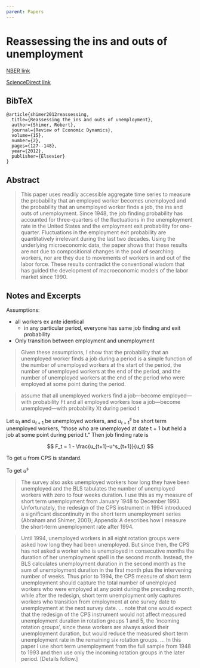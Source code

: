 ```yaml
---
parent: Papers
---
```


# Reassessing the ins and outs of unemployment

[NBER link](https://www.nber.org/papers/w13421)

[ScienceDirect link](https://www.sciencedirect.com/science/article/pii/S1094202512000063)


## BibTeX
```
@article{shimer2012reassessing,
  title={Reassessing the ins and outs of unemployment},
  author={Shimer, Robert},
  journal={Review of Economic Dynamics},
  volume={15},
  number={2},
  pages={127--148},
  year={2012},
  publisher={Elsevier}
}
```

## Abstract

> This paper uses readily accessible aggregate time series to measure the probability that an employed worker becomes unemployed and the probability that an unemployed worker finds a job, the ins and outs of unemployment. Since 1948, the job finding probability has accounted for three-quarters of the fluctuations in the unemployment rate in the United States and the employment exit probability for one-quarter. Fluctuations in the employment exit probability are quantitatively irrelevant during the last two decades. Using the underlying microeconomic data, the paper shows that these results are not due to compositional changes in the pool of searching workers, nor are they due to movements of workers in and out of the labor force. These results contradict the conventional wisdom that has guided the development of macroeconomic models of the labor market since 1990.




## Notes and Excerpts

Assumptions:
- all workers ex ante identical
  - in any particular period, everyone has same job finding and exit probability
- Only transition between employment and unemployment

> Given these assumptions, I show that the
probability that an unemployed worker finds a job during a period is a simple function of the number of unemployed
workers at the start of the period, the number of unemployed workers at the end of the period, and the number of unemployed workers at the end of the period who were employed at some point during the period.


> assume that all unemployed workers find a job—become employed—with probability Ft and all employed workers lose a job—become unemployed—with probability Xt during period t


Let $u_t$ and $u_{t+1}$ be unemployed workers, 
and $u_{t+1}^s$ be short term unemployed workers, 
"those who are unemployed at date t + 1 but held a job at some point during period t." 
Then job finding rate is 

$$
F_t = 1 - \frac{u_{t+1}-u^s_{t+1}}{u_t}
$$

To get $u$ from CPS is standard.

To get $u^s$


>  The survey also asks unemployed workers how long
they have been unemployed and the BLS tabulates the number of unemployed workers with
zero to four weeks duration. I use this as my measure of short term unemployment from
January 1948 to December 1993. Unfortunately, the redesign of the CPS instrument in 1994
introduced a significant discontinuity in the short term unemployment series (Abraham and
Shimer, 2001); Appendix A describes how I measure the short-term unemployment rate after 1994.


> Until 1994, unemployed workers in all eight rotation groups were asked how long they
had been unemployed. But since then, the CPS has not asked a worker who is unemployed
in consecutive months the duration of her unemployment spell in the second month. Instead,
the BLS calculates unemployment duration in the second month as the sum of unemployment
duration in the first month plus the intervening number of weeks. Thus prior to 1994, the CPS
measure of short term unemployment should capture the total number of unemployed workers
who were employed at any point during the preceding month, while after the redesign, short
term unemployment only captures workers who transition from employment at one survey
date to unemployment at the next survey date.
> ...
> note that one would
expect that the redesign of the CPS instrument would not affect measured unemployment
duration in rotation groups 1 and 5, the ‘incoming rotation groups’, since these workers
are always asked their unemployment duration, but would reduce the measured short term
unemployment rate in the remaining six rotation groups.
> ...
> In this paper I use short term unemployment from the full sample from 1948 to 1993
and then use only the incoming rotation groups in the later period.
> [Details follow.]


